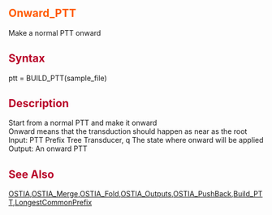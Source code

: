 <font color='FF5B00'><h2> Onward_PTT </h2></font>
Make a normal PTT onward
<font color='B80028'><h2> Syntax </h2></font>
ptt = BUILD\_PTT(sample\_file)
<font color='B80028'><h2> Description </h2></font>
Start from a normal PTT and make it onward <br>
Onward means that the transduction should happen as near as the root <br>
Input: PTT Prefix Tree Transducer, q The state where onward will be applied  <br>
Output: An onward PTT <br>
<font color='B80028'><h2> See Also </h2></font>
<a href='OSTIA.md'>OSTIA</a>,<a href='OSTIAMerge.md'>OSTIA_Merge</a>,<a href='OSTIAFold.md'>OSTIA_Fold</a>,<a href='OSTIAOutputs.md'>OSTIA_Outputs</a>,<a href='OSTIAPushBack.md'>OSTIA_PushBack</a>,<a href='Build_PTT.md'>Build_PTT</a>,<a href='LCP.md'>LongestCommonPrefix</a>